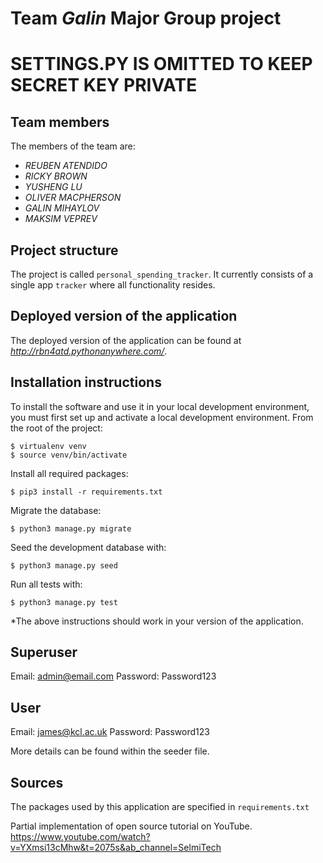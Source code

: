 # Team *Galin* Major Group project

# SETTINGS.PY IS OMITTED TO KEEP SECRET KEY PRIVATE

## Team members
The members of the team are:
- *REUBEN ATENDIDO*
- *RICKY BROWN*
- *YUSHENG LU*
- *OLIVER MACPHERSON*
- *GALIN MIHAYLOV*
- *MAKSIM VEPREV*

## Project structure
The project is called `personal_spending_tracker`.  It currently consists of a single app `tracker` where all functionality resides.

## Deployed version of the application
The deployed version of the application can be found at *http://rbn4atd.pythonanywhere.com/*.

## Installation instructions
To install the software and use it in your local development environment, you must first set up and activate a local development environment.  From the root of the project:

```
$ virtualenv venv
$ source venv/bin/activate
```

Install all required packages:

```
$ pip3 install -r requirements.txt
```

Migrate the database:

```
$ python3 manage.py migrate
```

Seed the development database with:

```
$ python3 manage.py seed
```

Run all tests with:
```
$ python3 manage.py test
```

*The above instructions should work in your version of the application.

## Superuser
Email: admin@email.com
Password: Password123

## User
Email: james@kcl.ac.uk
Password: Password123

More details can be found within the seeder file.


## Sources
The packages used by this application are specified in `requirements.txt`

Partial implementation of open source tutorial on YouTube. https://www.youtube.com/watch?v=YXmsi13cMhw&t=2075s&ab_channel=SelmiTech



